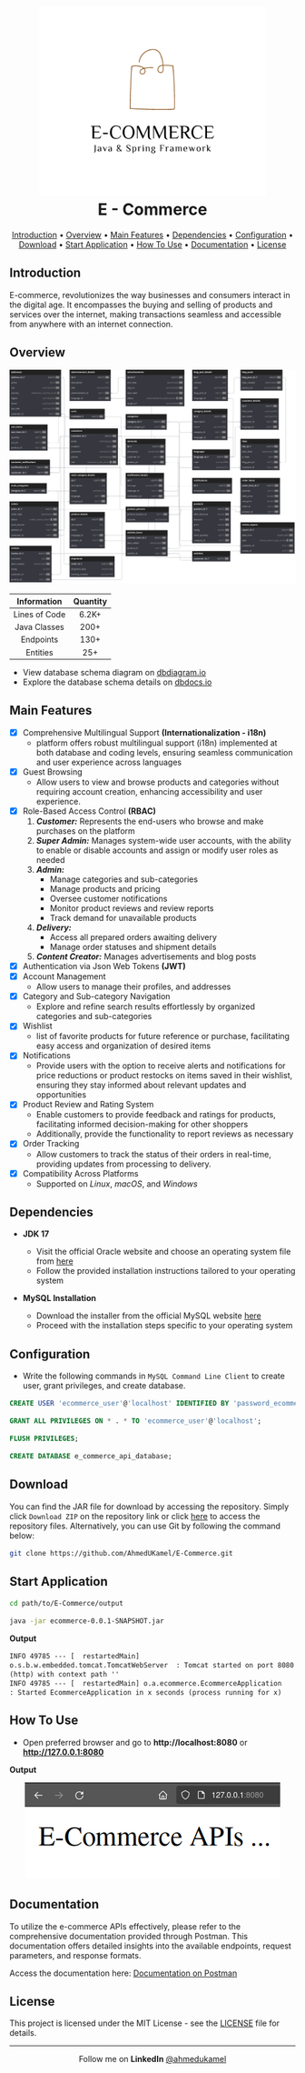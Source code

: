 <style>
  table { width:100%; }
</style>

<h1 align="center">
  <br>
  <img src="./images/logo.png" alt="logo" width="400">
  <br>
  E - Commerce
  <br>
</h1>

<p align='center'>
  <a href="#introduction">Introduction</a> •
  <a href="#overview">Overview</a> •
  <a href="#main-features">Main Features</a> •
  <a href="#dependencies">Dependencies</a> •
  <a href="#configuration">Configuration</a> •
  <a href="#download">Download</a> •
  <a href="#start-application">Start Application</a> •
  <a href="#how-to-use">How To Use</a> •
  <a href="#documentation">Documentation</a> •
  <a href="#license">License</a>
</p>

## Introduction
E-commerce, revolutionizes the way businesses and consumers interact in the digital age. It encompasses the buying and selling of products and services over the internet, making transactions seamless and accessible from anywhere with an internet connection.

## Overview
![schema](./images/schema.svg)

| Information   | Quantity  |
|:-------------:|:---------:|
| Lines of Code | 6.2K+     |
| Java Classes  | 200+      |
| Endpoints     | 130+      |
| Entities      | 25+       |

* View database schema diagram on [dbdiagram.io](https://dbdiagram.io/d/E-Commerce-65ca0de8ac844320aef41179)
* Explore the database schema details on [dbdocs.io](https://dbdocs.io/ahmedukamel/E-Commerce)

## Main Features
* [X] Comprehensive Multilingual Support **(Internationalization - i18n)**
    - platform offers robust multilingual support (i18n) implemented at both database and coding levels, ensuring seamless communication and user experience across languages
* [X] Guest Browsing
  * Allow users to view and browse products and categories without requiring account creation, enhancing accessibility and user experience.
* [X] Role-Based Access Control **(RBAC)**
  1. ***Customer:*** Represents the end-users who browse and make purchases on the platform
  2. ***Super Admin:*** Manages system-wide user accounts, with the ability to enable or disable accounts and assign or modify user roles as needed
  3. ***Admin:***
     - Manage categories and sub-categories
     - Manage products and pricing
     - Oversee customer notifications
     - Monitor product reviews and review reports
     - Track demand for unavailable products
  4. ***Delivery:***
     - Access all prepared orders awaiting delivery
     - Manage order statuses and shipment details
  5. ***Content Creator:*** Manages advertisements and blog posts
* [X] Authentication via Json Web Tokens **(JWT)**
* [X] Account Management
  * Allow users to manage their profiles, and addresses
* [X] Category and Sub-category Navigation
  * Explore and refine search results effortlessly by organized categories and sub-categories
* [X] Wishlist
  * list of favorite products for future reference or purchase, facilitating easy access and organization of desired items
* [X] Notifications
  * Provide users with the option to receive alerts and notifications for price reductions or product restocks on items saved in their wishlist, ensuring they stay informed about relevant updates and opportunities
* [X] Product Review and Rating System
  * Enable customers to provide feedback and ratings for products, facilitating informed decision-making for other shoppers
  * Additionally, provide the functionality to report reviews as necessary
* [X] Order Tracking
  * Allow customers to track the status of their orders in real-time, providing updates from processing to delivery.
* [X] Compatibility Across Platforms
  - Supported on *Linux*, *macOS*, and *Windows*

## Dependencies
* **JDK 17**
  - Visit the official Oracle website and choose an operating system file from [here](https://www.oracle.com/java/technologies/javase/jdk17-archive-downloads.html)
  - Follow the provided installation instructions tailored to your operating system

* **MySQL Installation**
  - Download the installer from the official MySQL website [here](https://dev.mysql.com/downloads/mysql/)
  - Proceed with the installation steps specific to your operating system

## Configuration
- Write the following commands in `MySQL Command Line Client` to create user, grant privileges, and create database.
~~~sql
CREATE USER 'ecommerce_user'@'localhost' IDENTIFIED BY 'password_ecommerce';
~~~
~~~sql
GRANT ALL PRIVILEGES ON * . * TO 'ecommerce_user'@'localhost';
~~~
~~~sql
FLUSH PRIVILEGES;
~~~
~~~sql
CREATE DATABASE e_commerce_api_database;
~~~

## Download
You can find the JAR file for download by accessing the repository. Simply click `Download ZIP` on the repository link or click [here](https://github.com/AhmedUKamel/E-Commerce/archive/refs/heads/main.zip) to access the repository files. Alternatively, you can use Git by following the command below:

~~~bash
git clone https://github.com/AhmedUKamel/E-Commerce.git
~~~

## Start Application
~~~bash
cd path/to/E-Commerce/output
~~~
~~~bash
java -jar ecommerce-0.0.1-SNAPSHOT.jar
~~~
**Output**

    INFO 49785 --- [  restartedMain] o.s.b.w.embedded.tomcat.TomcatWebServer  : Tomcat started on port 8080 (http) with context path ''
    INFO 49785 --- [  restartedMain] o.a.ecommerce.EcommerceApplication       : Started EcommerceApplication in x seconds (process running for x)

## How To Use
* Open preferred browser and go to **http://localhost:8080** or **http://127.0.0.1:8080**

**Output**

<p align='center'>
  <img src="./images/screenshot1.png" alt="screenshot1"/>
</p>

## Documentation
To utilize the e-commerce APIs effectively, please refer to the comprehensive documentation provided through Postman. This documentation offers detailed insights into the available endpoints, request parameters, and response formats.

Access the documentation here: [Documentation on Postman](https://documenter.getpostman.com/view/26297954/2s9YysBLzk#f94594c2-abc2-4ec9-a081-799976c08d65)

## License
This project is licensed under the MIT License - see the [LICENSE](LICENSE) file for details.

---
<p align='center'>
  Follow me on <b>LinkedIn</b>
  <a href='https://www.linkedin.com/in/ahmedukamel' target='_blank'>@ahmedukamel</a>
</p>